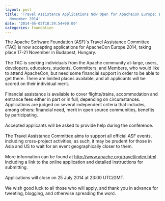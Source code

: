 ```yaml
---
layout: post
title: 'Travel Assistance Applications Now Open for ApacheCon Europe: Budapest 17-21
  November 2014'
date: '2014-06-05T18:39:54+00:00'
categories: foundation
---
```

<div>The Apache Software Foundation (ASF)'s Travel Assistance Committee (TAC) is now accepting applications for ApacheCon Europe 2014, taking place 17-21 November in Budapest, Hungary.</div> 
  <div><br /></div> 
  <div>The TAC is seeking individuals from the Apache community at-large, users, developers, educators, students, Committers, and Members, who would like to attend ApacheCon, but need some financial support in order to be able to get there. There are limited places available, and all applicants will be scored on their individual merit.</div> 
  <div><br /></div> 
  <div>Financial assistance is available to cover flights/trains, accommodation and entrance fees either in part or in full, depending on circumstances. Applications are judged on several independent criteria that includes, among others: financial need, merit in open source communities, benefits by participating.</div> 
  <div><br /></div> 
  <div>Accepted applicants will be asked to provide help during the conference.</div> 
  <div><br /></div> 
  <div>The Travel Assistance Committee aims to support all official ASF events, including cross-project activities; as such, it may be prudent for those in Asia and US to wait for an event geographically closer to them.</div> 
  <div><br /></div> 
  <div>More information can be found at <a href="http://www.apache.org/travel/index.html">http://www.apache.org/travel/index.html</a> including a link to the online application and detailed instructions for submitting.</div> 
  <div><br /></div> 
  <div>Applications will close on 25 July 2014 at 23:00 UTC/GMT.<br /><br /></div> 
  <div>We wish good luck to all those who will apply, and thank you in advance for tweeting, blogging, and otherwise spreading the word.&nbsp;</div>

